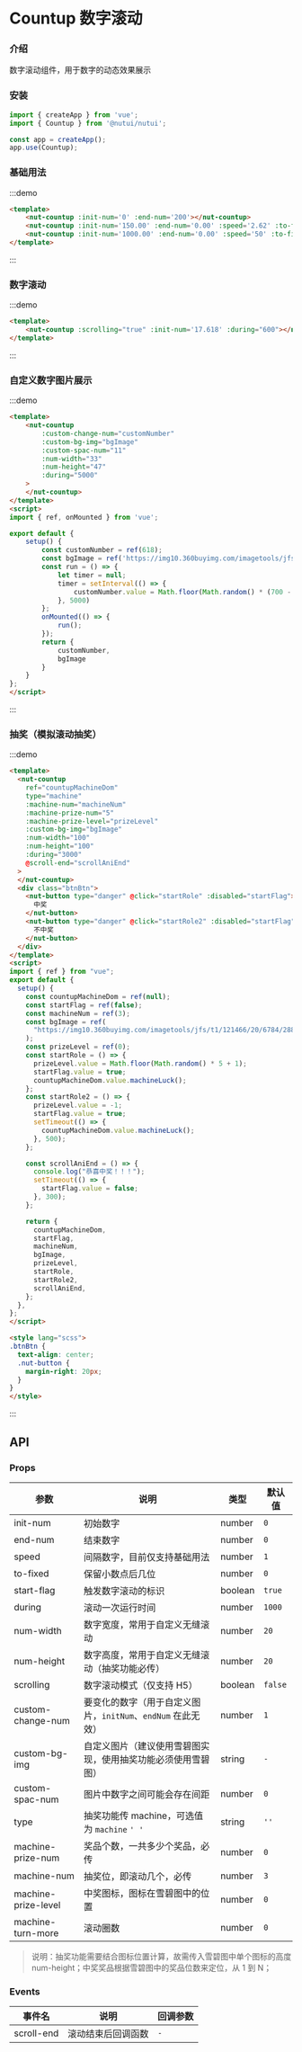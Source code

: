 #  Countup 数字滚动

### 介绍

数字滚动组件，用于数字的动态效果展示

### 安装


``` javascript
import { createApp } from 'vue';
import { Countup } from '@nutui/nutui';

const app = createApp();
app.use(Countup);
```

### 基础用法
:::demo

```html
<template>
    <nut-countup :init-num='0' :end-num='200'></nut-countup>
    <nut-countup :init-num='150.00' :end-num='0.00' :speed='2.62' :to-fixed='2'></nut-countup>
    <nut-countup :init-num='1000.00' :end-num='0.00' :speed='50' :to-fixed='2'></nut-countup>
</template>
```

:::
### 数字滚动
:::demo

```html
<template>
    <nut-countup :scrolling="true" :init-num='17.618' :during="600"></nut-countup>
</template>
```

:::

### 自定义数字图片展示
:::demo

```html
<template>
    <nut-countup
        :custom-change-num="customNumber"
        :custom-bg-img="bgImage"
        :custom-spac-num="11"
        :num-width="33"
        :num-height="47"
        :during="5000"
    >
    </nut-countup>
</template>
<script>
import { ref, onMounted } from 'vue';

export default {
    setup() {
        const customNumber = ref(618);
        const bgImage = ref('https://img10.360buyimg.com/imagetools/jfs/t1/133024/3/2251/2646/5ee7549aE8dc02d7e/de6901b6c72db396.png');
        const run = () => {
            let timer = null;
            timer = setInterval(() => {
                customNumber.value = Math.floor(Math.random() * (700 - 100 + 1) + 100);
            }, 5000)
        };
        onMounted(() => {
            run();
        });
        return {
            customNumber,
            bgImage
        }
    }
};
</script>
```
:::

### 抽奖（模拟滚动抽奖）
:::demo

```html
<template>
  <nut-countup
    ref="countupMachineDom"
    type="machine"
    :machine-num="machineNum"
    :machine-prize-num="5"
    :machine-prize-level="prizeLevel"
    :custom-bg-img="bgImage"
    :num-width="100"
    :num-height="100"
    :during="3000"
    @scroll-end="scrollAniEnd"
  >
  </nut-countup>
  <div class="btnBtn">
    <nut-button type="danger" @click="startRole" :disabled="startFlag">
      中奖
    </nut-button>
    <nut-button type="danger" @click="startRole2" :disabled="startFlag">
      不中奖
    </nut-button>
  </div>
</template>
<script>
import { ref } from "vue";
export default {
  setup() {
    const countupMachineDom = ref(null);
    const startFlag = ref(false);
    const machineNum = ref(3);
    const bgImage = ref(
      "https://img10.360buyimg.com/imagetools/jfs/t1/121466/20/6784/28830/5f06e7f2Edbb8998c/9bdd9e7b24dff9fe.png"
    );
    const prizeLevel = ref(0);
    const startRole = () => {
      prizeLevel.value = Math.floor(Math.random() * 5 + 1);
      startFlag.value = true;
      countupMachineDom.value.machineLuck();
    };
    const startRole2 = () => {
      prizeLevel.value = -1;
      startFlag.value = true;
      setTimeout(() => {
        countupMachineDom.value.machineLuck();
      }, 500);
    };

    const scrollAniEnd = () => {
      console.log("恭喜中奖！！！");
      setTimeout(() => {
        startFlag.value = false;
      }, 300);
    };

    return {
      countupMachineDom,
      startFlag,
      machineNum,
      bgImage,
      prizeLevel,
      startRole,
      startRole2,
      scrollAniEnd,
    };
  },
};
</script>

<style lang="scss">
.btnBtn {
  text-align: center;
  .nut-button {
    margin-right: 20px;
  }
}
</style>
```
:::

## API
### Props

| 参数 | 说明 | 类型 | 默认值
|----- | ----- | ----- | ----- 
| init-num | 初始数字 | number | `0`
| end-num | 结束数字 | number | `0`
| speed | 间隔数字，目前仅支持基础用法 | number | `1`
| to-fixed | 保留小数点后几位 | number | `0`
| start-flag | 触发数字滚动的标识 | boolean | `true`
| during | 滚动一次运行时间 | number | `1000`
| num-width | 数字宽度，常用于自定义无缝滚动 | number | `20`
| num-height | 数字高度，常用于自定义无缝滚动（抽奖功能必传） | number | `20`
| scrolling | 数字滚动模式（仅支持 H5） | boolean | `false`
| custom-change-num | 要变化的数字（用于自定义图片，`initNum`、`endNum` 在此无效） | number | `1`
| custom-bg-img | 自定义图片（建议使用雪碧图实现，使用抽奖功能必须使用雪碧图） | string | `-`
| custom-spac-num | 图片中数字之间可能会存在间距 | number | `0`
| type | 抽奖功能传 machine，可选值为 `machine` `' '` | string | `''`
| machine-prize-num | 奖品个数，一共多少个奖品，必传 | number | `0`
| machine-num | 抽奖位，即滚动几个，必传 | number | `3`
| machine-prize-level | 中奖图标，图标在雪碧图中的位置 | number | `0`
| machine-turn-more | 滚动圈数 | number | `0`

> 说明：抽奖功能需要结合图标位置计算，故需传入雪碧图中单个图标的高度 num-height；中奖奖品根据雪碧图中的奖品位数来定位，从 1 到 N；


### Events

| 事件名 | 说明 | 回调参数
|----- | ----- | -----
| scroll-end | 滚动结束后回调函数 | `-`
    
